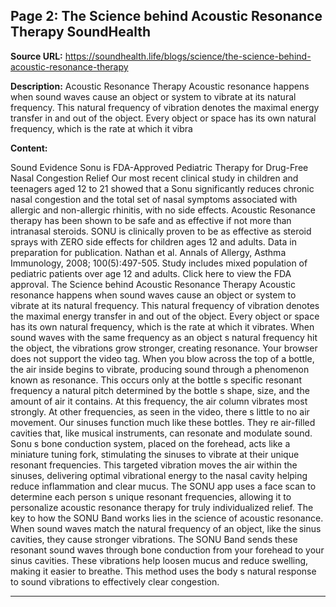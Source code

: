 ## Page 2: The Science behind Acoustic Resonance Therapy SoundHealth

**Source URL:** https://soundhealth.life/blogs/science/the-science-behind-acoustic-resonance-therapy

**Description:** Acoustic Resonance Therapy Acoustic resonance happens when sound waves cause an object or system to vibrate at its natural frequency. This natural frequency of vibration denotes the maximal energy transfer in and out of the object. Every object or space has its own natural frequency, which is the rate at which it vibra

**Content:**

Sound Evidence Sonu is FDA-Approved Pediatric Therapy for Drug-Free Nasal Congestion Relief Our most recent clinical study in children and teenagers aged 12 to 21 showed that a Sonu significantly reduces chronic nasal congestion and the total set of nasal symptoms associated with allergic and non-allergic rhinitis, with no side effects. Acoustic Resonance therapy has been shown to be safe and as effective if not more than intranasal steroids. SONU is clinically proven to be as effective as steroid sprays with ZERO side effects for children ages 12 and adults. Data in preparation for publication. Nathan et al. Annals of Allergy, Asthma Immunology, 2008; 100(5):497-505. Study includes mixed population of pediatric patients over age 12 and adults. Click here to view the FDA approval. The Science behind Acoustic Resonance Therapy Acoustic resonance happens when sound waves cause an object or system to vibrate at its natural frequency. This natural frequency of vibration denotes the maximal energy transfer in and out of the object. Every object or space has its own natural frequency, which is the rate at which it vibrates. When sound waves with the same frequency as an object s natural frequency hit the object, the vibrations grow stronger, creating resonance. Your browser does not support the video tag. When you blow across the top of a bottle, the air inside begins to vibrate, producing sound through a phenomenon known as resonance. This occurs only at the bottle s specific resonant frequency a natural pitch determined by the bottle s shape, size, and the amount of air it contains. At this frequency, the air column vibrates most strongly. At other frequencies, as seen in the video, there s little to no air movement. Our sinuses function much like these bottles. They re air-filled cavities that, like musical instruments, can resonate and modulate sound. Sonu s bone conduction system, placed on the forehead, acts like a miniature tuning fork, stimulating the sinuses to vibrate at their unique resonant frequencies. This targeted vibration moves the air within the sinuses, delivering optimal vibrational energy to the nasal cavity helping reduce inflammation and clear mucus. The SONU app uses a face scan to determine each person s unique resonant frequencies, allowing it to personalize acoustic resonance therapy for truly individualized relief. The key to how the SONU Band works lies in the science of acoustic resonance. When sound waves match the natural frequency of an object, like the sinus cavities, they cause stronger vibrations. The SONU Band sends these resonant sound waves through bone conduction from your forehead to your sinus cavities. These vibrations help loosen mucus and reduce swelling, making it easier to breathe. This method uses the body s natural response to sound vibrations to effectively clear congestion.

---
